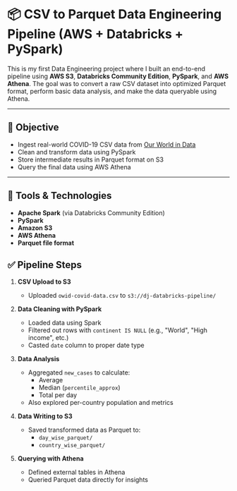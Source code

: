 # 📦 CSV to Parquet Data Engineering Pipeline (AWS + Databricks + PySpark)

This is my first Data Engineering project where I built an end-to-end pipeline using **AWS S3**, **Databricks Community Edition**, **PySpark**, and **AWS Athena**. The goal was to convert a raw CSV dataset into optimized Parquet format, perform basic data analysis, and make the data queryable using Athena.

---

## 🧠 Objective

- Ingest real-world COVID-19 CSV data from [Our World in Data]([https://ourworldindata.org/](https://www.kaggle.com/datasets/georgesaavedra/covid19-dataset))
- Clean and transform data using PySpark
- Store intermediate results in Parquet format on S3
- Query the final data using AWS Athena

---

## 🔧 Tools & Technologies

- **Apache Spark** (via Databricks Community Edition)
- **PySpark**
- **Amazon S3**
- **AWS Athena**
- **Parquet file format**


## ✅ Pipeline Steps

1. **CSV Upload to S3**
   - Uploaded `owid-covid-data.csv` to `s3://dj-databricks-pipeline/`

2. **Data Cleaning with PySpark**
   - Loaded data using Spark
   - Filtered out rows with `continent IS NULL` (e.g., "World", "High income", etc.)
   - Casted `date` column to proper date type

3. **Data Analysis**
   - Aggregated `new_cases` to calculate:
     - Average
     - Median (`percentile_approx`)
     - Total per day
   - Also explored per-country population and metrics

4. **Data Writing to S3**
   - Saved transformed data as Parquet to:
     - `day_wise_parquet/`
     - `country_wise_parquet/`

5. **Querying with Athena**
   - Defined external tables in Athena
   - Queried Parquet data directly for insights



